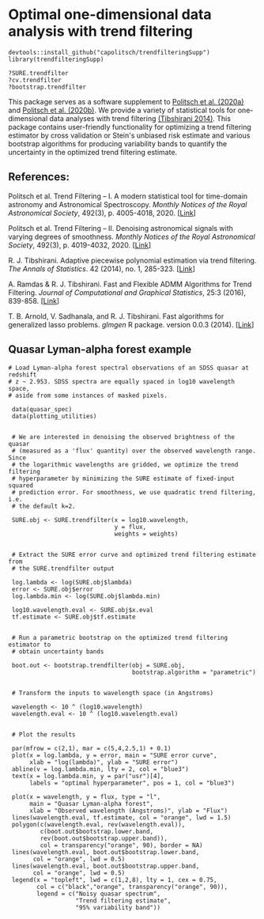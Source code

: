 # Optimal one-dimensional data analysis with trend filtering

```
devtools::install_github("capolitsch/trendfilteringSupp")
library(trendfilteringSupp)

?SURE.trendfilter
?cv.trendfilter
?bootstrap.trendfilter
```

This package serves as a software supplement to [Politsch et al. (2020a)](https://academic.oup.com/mnras/article/492/3/4005/5704413) 
and [Politsch et al. (2020b)](https://academic.oup.com/mnras/article/492/3/4019/5704414).
We provide a variety of statistical tools for one-dimensional data analyses 
with trend filtering [(Tibshirani 2014)](https://projecteuclid.org/euclid.aos/1395234979). 
This package contains user-friendly functionality for optimizing a trend 
filtering estimator by cross validation or Stein's unbiased risk estimate and 
various bootstrap algorithms for producing variability bands to quantify the 
uncertainty in the optimized trend filtering estimate.


## References:

Politsch et al. Trend Filtering – I. A modern statistical tool for time-domain astronomy and Astronomical Spectroscopy. 
*Monthly Notices of the Royal Astronomical Society*, 492(3), p. 4005-4018, 2020. [[Link](https://academic.oup.com/mnras/article/492/3/4005/5704413)]

Politsch et al. Trend Filtering – II. Denoising astronomical signals with varying degrees of smoothness. 
*Monthly Notices of the Royal Astronomical Society*, 492(3), p. 4019-4032, 2020. [[Link](https://academic.oup.com/mnras/article/492/3/4019/5704414)]

R. J. Tibshirani. Adaptive piecewise polynomial estimation via trend filtering. 
*The Annals of Statistics*. 42 (2014), no. 1, 285-323. [[Link](https://projecteuclid.org/euclid.aos/1395234979)]

A. Ramdas & R. J. Tibshirani. Fast and Flexible ADMM Algorithms for Trend Filtering.
*Journal of Computational and Graphical Statistics*, 25:3 (2016), 839-858. [[Link](https://amstat.tandfonline.com/doi/abs/10.1080/10618600.2015.1054033#.XfJpNpNKju0)]

T. B. Arnold, V. Sadhanala, and R. J. Tibshirani. Fast algorithms for generalized lasso problems. *glmgen* R package.
version 0.0.3 (2014). [[Link](https://github.com/glmgen/glmgen)]


## Quasar Lyman-alpha forest example 

```
# Load Lyman-alpha forest spectral observations of an SDSS quasar at redshift 
# z ~ 2.953. SDSS spectra are equally spaced in log10 wavelength space, 
# aside from some instances of masked pixels.
 
 data(quasar_spec)
 data(plotting_utilities)
 
 
 # We are interested in denoising the observed brightness of the quasar 
 # (measured as a 'flux' quantity) over the observed wavelength range. Since 
 # the logarithmic wavelengths are gridded, we optimize the trend filtering 
 # hyperparameter by minimizing the SURE estimate of fixed-input squared 
 # prediction error. For smoothness, we use quadratic trend filtering, i.e. 
 # the default k=2. 
 
 SURE.obj <- SURE.trendfilter(x = log10.wavelength, 
                              y = flux, 
                              weights = weights)
 
 
 # Extract the SURE error curve and optimized trend filtering estimate from 
 # the SURE.trendfilter output
 
 log.lambda <- log(SURE.obj$lambda)
 error <- SURE.obj$error
 log.lambda.min <- log(SURE.obj$lambda.min)
 
 log10.wavelength.eval <- SURE.obj$x.eval
 tf.estimate <- SURE.obj$tf.estimate
 
 
 # Run a parametric bootstrap on the optimized trend filtering estimator to 
 # obtain uncertainty bands
 
 boot.out <- bootstrap.trendfilter(obj = SURE.obj, 
                                   bootstrap.algorithm = "parametric")
 
 
 # Transform the inputs to wavelength space (in Angstroms)
 
 wavelength <- 10 ^ (log10.wavelength)
 wavelength.eval <- 10 ^ (log10.wavelength.eval)
 
 
 # Plot the results

 par(mfrow = c(2,1), mar = c(5,4,2.5,1) + 0.1)
 plot(x = log.lambda, y = error, main = "SURE error curve", 
      xlab = "log(lambda)", ylab = "SURE error")
 abline(v = log.lambda.min, lty = 2, col = "blue3")
 text(x = log.lambda.min, y = par("usr")[4], 
      labels = "optimal hyperparameter", pos = 1, col = "blue3")
 
 plot(x = wavelength, y = flux, type = "l", 
      main = "Quasar Lyman-alpha forest", 
      xlab = "Observed wavelength (Angstroms)", ylab = "Flux")
 lines(wavelength.eval, tf.estimate, col = "orange", lwd = 1.5)
 polygon(c(wavelength.eval, rev(wavelength.eval)), 
         c(boot.out$bootstrap.lower.band, 
         rev(boot.out$bootstrap.upper.band)),
         col = transparency("orange", 90), border = NA)
 lines(wavelength.eval, boot.out$bootstrap.lower.band, 
       col = "orange", lwd = 0.5)
 lines(wavelength.eval, boot.out$bootstrap.upper.band, 
       col = "orange", lwd = 0.5)
 legend(x = "topleft", lwd = c(1,2,8), lty = 1, cex = 0.75,
        col = c("black","orange", transparency("orange", 90)), 
        legend = c("Noisy quasar spectrum",
                   "Trend filtering estimate",
                   "95% variability band"))
```
